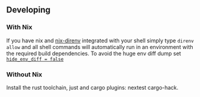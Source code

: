 ## Developing

### With Nix
If you have nix and [nix-direnv](https://github.com/nix-community/nix-direnv) integrated with your shell simply type `direnv allow` and all shell commands will automatically run in an environment with the required build dependencies. To avoid the huge env diff dump set [`hide_env_diff = false`](https://direnv.net/man/direnv.toml.1.html)

### Without Nix
Install the rust toolchain, just and cargo plugins: nextest cargo-hack.
